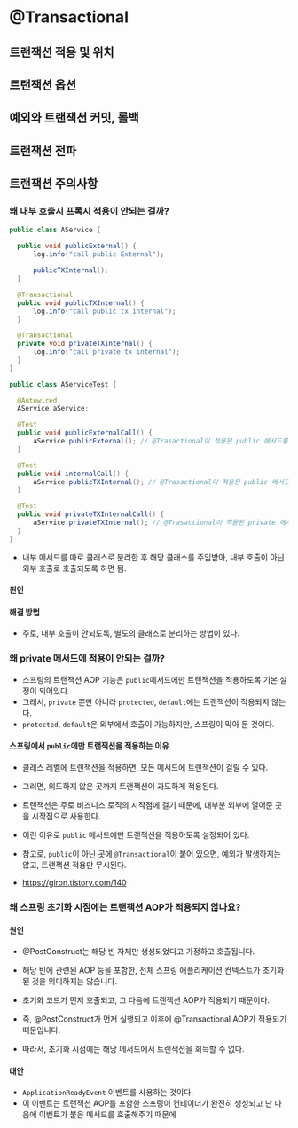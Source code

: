 # @Transactional
## 트랜잭션 적용 및 위치

## 트랜잭션 옵션

## 예외와 트랜잭션 커밋, 롤백

## 트랜잭션  전파

## 트랜잭션 주의사항
### 왜 내부 호출시 프록시 적용이 안되는 걸까?
```java
public class AService {

  public void publicExternal() {
      log.info("call public External");

      publicTXInternal();
  }

  @Transactional
  public void publicTXInternal() {
      log.info("call public tx internal");
  }

  @Transactional
  private void privateTXInternal() {
      log.info("call private tx internal"); 
  }
}
```


```java
public class AServiceTest {

  @Autowired
  AService aService;

  @Test
  public void publicExternalCall() {
      aService.publicExternal(); // @Trasactional이 적용된 public 메서드를 내부에서 호출하면, internal 트랜잭션 적용 안됨
  }

  @Test
  public void internalCall() {
      aService.publicTXInternal(); // @Trasactional이 적용된 public 메서드를 직접 호출하면, internal 트랜잭션 적용 됨
  }

  @Test
  public void privateTXInternalCall() {
      aService.privateTXInternal(); // @Trasactional이 적용된 private 메서드를 직접 호출해도, 트랜잭션 적용 안됨
  }
}
```
- 내부 메서드를 따로 클래스로 분리한 후 해당 클래스를 주입받아, 내부 호출이 아닌 외부 호출로 호출되도록 하면 됨.


#### 원인 


#### 해결 방법
- 주로, 내부 호출이 안되도록, 별도의 클래스로 분리하는 방법이 있다. 


### 왜 private 메서드에 적용이 안되는 걸까?
- 스프링의 트랜잭션 AOP 기능은 `public`메서드에만 트랜잭션을 적용하도록 기본 설정이 되어있다.
- 그래서, `private` 뿐만 아니라 `protected`,  `default`에는 트랜잭션이 적용되지 않는다.
- `protected`,  `default`은 외부에서 호출이 가능하지만, 스프링이 막아 둔 것이다.


#### 스프링에서 `public`에만 트랜잭션을 적용하는 이유
- 클래스 레벨에 트랜잭션을 적용하면, 모든 메서드에 트랜잭션이 걸릴 수 있다.
- 그러면, 의도하지 않은 곳까지 트랜잭션이 과도하게 적용된다.
- 트랜잭션은 주로 비즈니스 로직의 시작점에 걸기 때문에, 대부분 외부에 열어준 곳을 시작점으로 사용한다.
- 이런 이유로 `public` 메서드에만 트랜잭션을 적용하도록 설정되어 있다.
- 참고로, `public`이 아닌 곳에 `@Transactional`이 붙어 있으면, 예외가 발생하지는 않고, 트랜잭션 적용만 무시된다.

- https://giron.tistory.com/140

### 왜 스프링 초기화 시점에는 트랜잭션 AOP가 적용되지 않나요?
#### 원인
- @PostConstruct는 해당 빈 자체만 생성되었다고 가정하고 호출됩니다.
- 해당 빈에 관련된 AOP 등을 포함한, 전체 스프링 애플리케이션 컨텍스트가 초기화 된 것을 의미하지는 않습니다.

- 초기화 코드가 먼저 호출되고, 그 다음에 트랜잭션 AOP가 적용되기 때문이다.
- 즉, @PostConstruct가 먼저 실행되고 이후에 @Transactional AOP가 적용되기 때문입니다.

- 따라서, 초기화 시점에는 해당 메서드에서 트랜잭션을 회득할 수 없다.

#### 대안
- `ApplicationReadyEvent` 이벤트를 사용하는 것이다.
- 이 이벤트는 트랜잭션 AOP를 포함한 스프링이 컨테이너가 완전히 생성되고 난 다음에 이벤트가 붙은 메서드를 호출해주기 때문에
